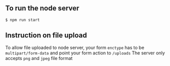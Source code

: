 ## To run the node server

```
$ npm run start
```

## Instruction on file upload

To allow file uploaded to node server, your form `enctype` has to be `multipart/form-data` and point your form action to `/uploads`
The server only accepts `png` and `jpeg` file format

